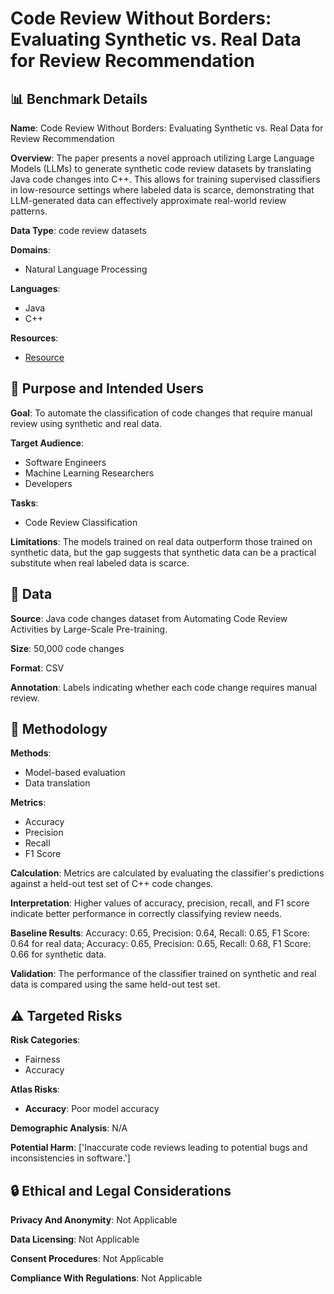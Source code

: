 # Code Review Without Borders: Evaluating Synthetic vs. Real Data for Review Recommendation

## 📊 Benchmark Details

**Name**: Code Review Without Borders: Evaluating Synthetic vs. Real Data for Review Recommendation

**Overview**: The paper presents a novel approach utilizing Large Language Models (LLMs) to generate synthetic code review datasets by translating Java code changes into C++. This allows for training supervised classifiers in low-resource settings where labeled data is scarce, demonstrating that LLM-generated data can effectively approximate real-world review patterns.

**Data Type**: code review datasets

**Domains**:
- Natural Language Processing

**Languages**:
- Java
- C++

**Resources**:
- [Resource](N/A)

## 🎯 Purpose and Intended Users

**Goal**: To automate the classification of code changes that require manual review using synthetic and real data.

**Target Audience**:
- Software Engineers
- Machine Learning Researchers
- Developers

**Tasks**:
- Code Review Classification

**Limitations**: The models trained on real data outperform those trained on synthetic data, but the gap suggests that synthetic data can be a practical substitute when real labeled data is scarce.

## 💾 Data

**Source**: Java code changes dataset from Automating Code Review Activities by Large-Scale Pre-training.

**Size**: 50,000 code changes

**Format**: CSV

**Annotation**: Labels indicating whether each code change requires manual review.

## 🔬 Methodology

**Methods**:
- Model-based evaluation
- Data translation

**Metrics**:
- Accuracy
- Precision
- Recall
- F1 Score

**Calculation**: Metrics are calculated by evaluating the classifier's predictions against a held-out test set of C++ code changes.

**Interpretation**: Higher values of accuracy, precision, recall, and F1 score indicate better performance in correctly classifying review needs.

**Baseline Results**: Accuracy: 0.65, Precision: 0.64, Recall: 0.65, F1 Score: 0.64 for real data; Accuracy: 0.65, Precision: 0.65, Recall: 0.68, F1 Score: 0.66 for synthetic data.

**Validation**: The performance of the classifier trained on synthetic and real data is compared using the same held-out test set.

## ⚠️ Targeted Risks

**Risk Categories**:
- Fairness
- Accuracy

**Atlas Risks**:
- **Accuracy**: Poor model accuracy

**Demographic Analysis**: N/A

**Potential Harm**: ['Inaccurate code reviews leading to potential bugs and inconsistencies in software.']

## 🔒 Ethical and Legal Considerations

**Privacy And Anonymity**: Not Applicable

**Data Licensing**: Not Applicable

**Consent Procedures**: Not Applicable

**Compliance With Regulations**: Not Applicable
